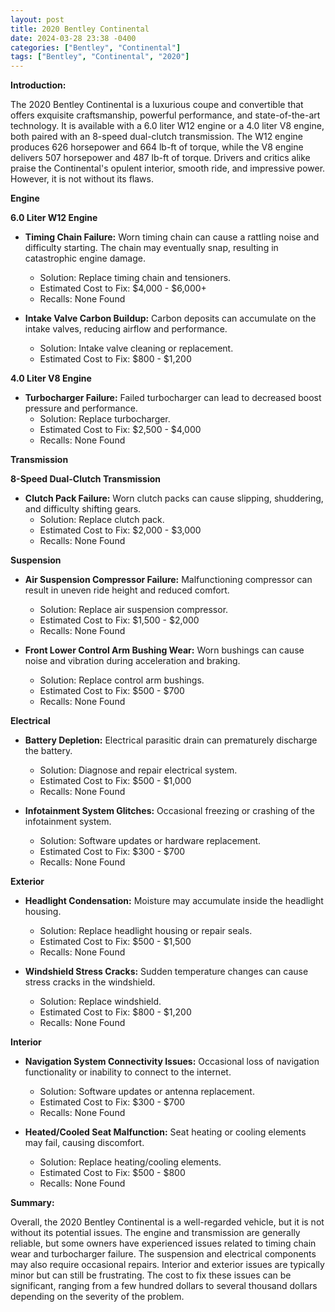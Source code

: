 ```yaml
---
layout: post
title: 2020 Bentley Continental
date: 2024-03-28 23:38 -0400
categories: ["Bentley", "Continental"]
tags: ["Bentley", "Continental", "2020"]
---
```

**Introduction:**

The 2020 Bentley Continental is a luxurious coupe and convertible that offers exquisite craftsmanship, powerful performance, and state-of-the-art technology. It is available with a 6.0 liter W12 engine or a 4.0 liter V8 engine, both paired with an 8-speed dual-clutch transmission. The W12 engine produces 626 horsepower and 664 lb-ft of torque, while the V8 engine delivers 507 horsepower and 487 lb-ft of torque. Drivers and critics alike praise the Continental's opulent interior, smooth ride, and impressive power. However, it is not without its flaws.

**Engine**

**6.0 Liter W12 Engine**

* **Timing Chain Failure:** Worn timing chain can cause a rattling noise and difficulty starting. The chain may eventually snap, resulting in catastrophic engine damage.
    * Solution: Replace timing chain and tensioners.
    * Estimated Cost to Fix: $4,000 - $6,000+
    * Recalls: None Found

* **Intake Valve Carbon Buildup:** Carbon deposits can accumulate on the intake valves, reducing airflow and performance.
    * Solution: Intake valve cleaning or replacement.
    * Estimated Cost to Fix: $800 - $1,200

**4.0 Liter V8 Engine**

* **Turbocharger Failure:** Failed turbocharger can lead to decreased boost pressure and performance.
    * Solution: Replace turbocharger.
    * Estimated Cost to Fix: $2,500 - $4,000
    * Recalls: None Found

**Transmission**

**8-Speed Dual-Clutch Transmission**

* **Clutch Pack Failure:** Worn clutch packs can cause slipping, shuddering, and difficulty shifting gears.
    * Solution: Replace clutch pack.
    * Estimated Cost to Fix: $2,000 - $3,000
    * Recalls: None Found

**Suspension**

* **Air Suspension Compressor Failure:** Malfunctioning compressor can result in uneven ride height and reduced comfort.
    * Solution: Replace air suspension compressor.
    * Estimated Cost to Fix: $1,500 - $2,000
    * Recalls: None Found

* **Front Lower Control Arm Bushing Wear:** Worn bushings can cause noise and vibration during acceleration and braking.
    * Solution: Replace control arm bushings.
    * Estimated Cost to Fix: $500 - $700
    * Recalls: None Found

**Electrical**

* **Battery Depletion:** Electrical parasitic drain can prematurely discharge the battery.
    * Solution: Diagnose and repair electrical system.
    * Estimated Cost to Fix: $500 - $1,000
    * Recalls: None Found

* **Infotainment System Glitches:** Occasional freezing or crashing of the infotainment system.
    * Solution: Software updates or hardware replacement.
    * Estimated Cost to Fix: $300 - $700
    * Recalls: None Found

**Exterior**

* **Headlight Condensation:** Moisture may accumulate inside the headlight housing.
    * Solution: Replace headlight housing or repair seals.
    * Estimated Cost to Fix: $500 - $1,500
    * Recalls: None Found

* **Windshield Stress Cracks:** Sudden temperature changes can cause stress cracks in the windshield.
    * Solution: Replace windshield.
    * Estimated Cost to Fix: $800 - $1,200
    * Recalls: None Found

**Interior**

* **Navigation System Connectivity Issues:** Occasional loss of navigation functionality or inability to connect to the internet.
    * Solution: Software updates or antenna replacement.
    * Estimated Cost to Fix: $300 - $700
    * Recalls: None Found

* **Heated/Cooled Seat Malfunction:** Seat heating or cooling elements may fail, causing discomfort.
    * Solution: Replace heating/cooling elements.
    * Estimated Cost to Fix: $500 - $800
    * Recalls: None Found

**Summary:**

Overall, the 2020 Bentley Continental is a well-regarded vehicle, but it is not without its potential issues. The engine and transmission are generally reliable, but some owners have experienced issues related to timing chain wear and turbocharger failure. The suspension and electrical components may also require occasional repairs. Interior and exterior issues are typically minor but can still be frustrating. The cost to fix these issues can be significant, ranging from a few hundred dollars to several thousand dollars depending on the severity of the problem.
